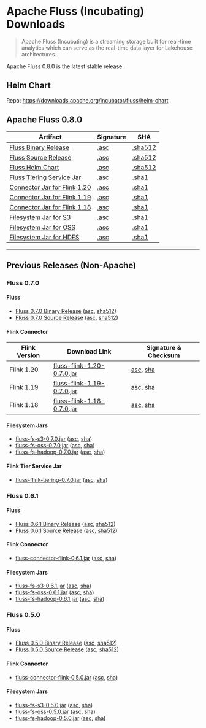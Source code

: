 # Apache Fluss (Incubating) Downloads

> Apache Fluss (Incubating) is a streaming storage built for real-time analytics which can serve as the real-time data layer for Lakehouse architectures. 

Apache Fluss 0.8.0 is the latest stable release.

## Helm Chart
Repo: https://downloads.apache.org/incubator/fluss/helm-chart

## Apache Fluss 0.8.0
| Artifact | Signature | SHA |
|----------|---------|---------|
| [Fluss Binary Release](https://downloads.apache.org/incubator/fluss/0.8.0-incubating/fluss-0.8.0-incubating-bin.tgz) | [.asc](https://downloads.apache.org/incubator/fluss/0.8.0-incubating/fluss-0.8.0-incubating-bin.tgz.asc) | [.sha512](https://downloads.apache.org/incubator/fluss/0.8.0-incubating/fluss-0.8.0-incubating-bin.tgz.sha512) |
| [Fluss Source Release](https://downloads.apache.org/incubator/fluss/0.8.0-incubating/fluss-0.8.0-incubating-src.tgz) | [.asc](https://downloads.apache.org/incubator/fluss/0.8.0-incubating/fluss-0.8.0-incubating-src.tgz.asc) | [.sha512](https://downloads.apache.org/incubator/fluss/0.8.0-incubating/fluss-0.8.0-incubating-src.tgz.sha512) |
| [Fluss Helm Chart](https://downloads.apache.org/incubator/fluss/helm-chart/0.8.0-incubating/fluss-0.8.0-incubating.tgz) | [.asc](https://downloads.apache.org/incubator/fluss/helm-chart/0.8.0-incubating/fluss-0.8.0-incubating.tgz.asc) | [.sha512](https://downloads.apache.org/incubator/fluss/helm-chart/0.8.0-incubating/fluss-0.8.0-incubating.tgz.sha512) |
| [Fluss Tiering Service Jar](https://repo1.maven.org/maven2/org/apache/fluss/fluss-flink-tiering/0.8.0-incubating/fluss-flink-tiering-0.8.0-incubating.jar) | [.asc](https://repo1.maven.org/maven2/org/apache/fluss/fluss-flink-tiering/0.8.0-incubating/fluss-flink-tiering-0.8.0-incubating.jar.asc) | [.sha1](https://repo1.maven.org/maven2/org/apache/fluss/fluss-flink-tiering/0.8.0-incubating/fluss-flink-tiering-0.8.0-incubating.jar.sha1) |
| [Connector Jar for Flink 1.20](https://repo1.maven.org/maven2/org/apache/fluss/fluss-flink-1.20/0.8.0-incubating/fluss-flink-1.20-0.8.0-incubating.jar) | [.asc](https://repo1.maven.org/maven2/org/apache/fluss/fluss-flink-1.20/0.8.0-incubating/fluss-flink-1.20-0.8.0-incubating.jar.asc) | [.sha1](https://repo1.maven.org/maven2/org/apache/fluss/fluss-flink-1.20/0.8.0-incubating/fluss-flink-1.20-0.8.0-incubating.jar.sha1) |
| [Connector Jar for Flink 1.19](https://repo1.maven.org/maven2/org/apache/fluss/fluss-flink-1.19/0.8.0-incubating/fluss-flink-1.19-0.8.0-incubating.jar) | [.asc](https://repo1.maven.org/maven2/org/apache/fluss/fluss-flink-1.19/0.8.0-incubating/fluss-flink-1.19-0.8.0-incubating.jar.asc) | [.sha1](https://repo1.maven.org/maven2/org/apache/fluss/fluss-flink-1.19/0.8.0-incubating/fluss-flink-1.19-0.8.0-incubating.jar.sha1) |
| [Connector Jar for Flink 1.18](https://repo1.maven.org/maven2/org/apache/fluss/fluss-flink-1.18/0.8.0-incubating/fluss-flink-1.18-0.8.0-incubating.jar) | [.asc](https://repo1.maven.org/maven2/org/apache/fluss/fluss-flink-1.18/0.8.0-incubating/fluss-flink-1.18-0.8.0-incubating.jar.asc) | [.sha1](https://repo1.maven.org/maven2/org/apache/fluss/fluss-flink-1.18/0.8.0-incubating/fluss-flink-1.18-0.8.0-incubating.jar.sha1) |
| [Filesystem Jar for S3](https://repo1.maven.org/maven2/org/apache/fluss/fluss-fs-s3/0.8.0-incubating/fluss-fs-s3-0.8.0-incubating.jar) | [.asc](https://repo1.maven.org/maven2/org/apache/fluss/fluss-fs-s3/0.8.0-incubating/fluss-fs-s3-0.8.0-incubating.jar.asc) | [.sha1](https://repo1.maven.org/maven2/org/apache/fluss/fluss-fs-s3/0.8.0-incubating/fluss-fs-s3-0.8.0-incubating.jar.sha1) |
| [Filesystem Jar for OSS](https://repo1.maven.org/maven2/org/apache/fluss/fluss-fs-oss/0.8.0-incubating/fluss-fs-oss-0.8.0-incubating.jar) | [.asc](https://repo1.maven.org/maven2/org/apache/fluss/fluss-fs-oss/0.8.0-incubating/fluss-fs-oss-0.8.0-incubating.jar.asc) | [.sha1](https://repo1.maven.org/maven2/org/apache/fluss/fluss-fs-oss/0.8.0-incubating/fluss-fs-oss-0.8.0-incubating.jar.sha1) |
| [Filesystem Jar for HDFS](https://repo1.maven.org/maven2/org/apache/fluss/fluss-fs-hdfs/0.8.0-incubating/fluss-fs-hdfs-0.8.0-incubating.jar) | [.asc](https://repo1.maven.org/maven2/org/apache/fluss/fluss-fs-hdfs/0.8.0-incubating/fluss-fs-hdfs-0.8.0-incubating.jar.asc) | [.sha1](https://repo1.maven.org/maven2/org/apache/fluss/fluss-fs-hdfs/0.8.0-incubating/fluss-fs-hdfs-0.8.0-incubating.jar.sha1) |

------------------

## Previous Releases (Non-Apache)

### Fluss 0.7.0

#### Fluss

- [Fluss 0.7.0 Binary Release](https://github.com/apache/fluss/releases/download/v0.7.0/fluss-0.7.0-bin.tgz) ([asc](https://github.com/apache/fluss/releases/download/v0.7.0/fluss-0.7.0-bin.tgz.asc), [sha512](https://github.com/apache/fluss/releases/download/v0.7.0/fluss-0.7.0-bin.tgz.sha512))
- [Fluss 0.7.0 Source Release](https://github.com/apache/fluss/releases/download/v0.7.0/fluss-0.7.0-src.tgz) ([asc](https://github.com/apache/fluss/releases/download/v0.7.0/fluss-0.7.0-src.tgz.asc), [sha512](https://github.com/apache/fluss/releases/download/v0.7.0/fluss-0.7.0-src.tgz.sha512))

#### Flink Connector
| Flink Version | Download Link                                                                                                                    | Signature & Checksum |
|---------------|----------------------------------------------------------------------------------------------------------------------------------|----------------------|
| Flink 1.20 | [fluss-flink-1.20-0.7.0.jar](https://repo1.maven.org/maven2/com/alibaba/fluss/fluss-flink-1.20/0.7.0/fluss-flink-1.20-0.7.0.jar) | [asc](https://repo1.maven.org/maven2/org/apache/fluss/fluss-flink-1.20/0.7.0/fluss-flink-1.20-0.7.0.jar.asc), [sha](https://repo1.maven.org/maven2/org/apache/fluss/fluss-flink-1.20/0.7.0/fluss-flink-1.20-0.7.0.jar.sha1) |
| Flink 1.19 | [fluss-flink-1.19-0.7.0.jar](https://repo1.maven.org/maven2/com/alibaba/fluss/fluss-flink-1.19/0.7.0/fluss-flink-1.19-0.7.0.jar)  | [asc](https://repo1.maven.org/maven2/org/apache/fluss/fluss-flink-1.19/0.7.0/fluss-flink-1.19-0.7.0.jar.asc), [sha](https://repo1.maven.org/maven2/org/apache/fluss/fluss-flink-1.19/0.7.0/fluss-flink-1.19-0.7.0.jar.sha1) |
| Flink 1.18 | [fluss-flink-1.18-0.7.0.jar](https://repo1.maven.org/maven2/com/alibaba/fluss/fluss-flink-1.18/0.7.0/fluss-flink-1.18-0.7.0.jar)  | [asc](https://repo1.maven.org/maven2/org/apache/fluss/fluss-flink-1.18/0.7.0/fluss-flink-1.18-0.7.0.jar.asc), [sha](https://repo1.maven.org/maven2/org/apache/fluss/fluss-flink-1.18/0.7.0/fluss-flink-1.18-0.7.0.jar.sha1) |



#### Filesystem Jars

- [fluss-fs-s3-0.7.0.jar](https://repo1.maven.org/maven2/com/alibaba/fluss/fluss-fs-s3/0.7.0/fluss-fs-s3-0.7.0.jar) ([asc](https://repo1.maven.org/maven2/org/apache/fluss/fluss-fs-s3/0.7.0/fluss-fs-s3-0.7.0.jar.asc), [sha](https://repo1.maven.org/maven2/org/apache/fluss/fluss-fs-s3/0.7.0/fluss-fs-s3-0.7.0.jar.sha1))
- [fluss-fs-oss-0.7.0.jar](https://repo1.maven.org/maven2/com/alibaba/fluss/fluss-fs-oss/0.7.0/fluss-fs-oss-0.7.0.jar) ([asc](https://repo1.maven.org/maven2/org/apache/fluss/fluss-fs-oss/0.7.0/fluss-fs-oss-0.7.0.jar.asc), [sha](https://repo1.maven.org/maven2/org/apache/fluss/fluss-fs-oss/0.7.0/fluss-fs-oss-0.7.0.jar.sha1))
- [fluss-fs-hadoop-0.7.0.jar](https://repo1.maven.org/maven2/com/alibaba/fluss/fluss-fs-hadoop/0.7.0/fluss-fs-hadoop-0.7.0.jar) ([asc](https://repo1.maven.org/maven2/org/apache/fluss/fluss-fs-hadoop/0.7.0/fluss-fs-hadoop-0.7.0.jar.asc), [sha](https://repo1.maven.org/maven2/org/apache/fluss/fluss-fs-hadoop/0.7.0/fluss-fs-hadoop-0.7.0.jar.sha1))

#### Flink Tier Service Jar

- [fluss-flink-tiering-0.7.0.jar](https://repo1.maven.org/maven2/com/alibaba/fluss/fluss-flink-tiering/0.7.0/fluss-flink-tiering-0.7.0.jar) ([asc](https://repo1.maven.org/maven2/org/apache/fluss/fluss-flink-tiering/0.7.0/fluss-flink-tiering-0.7.0.jar.asc), [sha](https://repo1.maven.org/maven2/org/apache/fluss/fluss-flink-tiering/0.7.0/fluss-flink-tiering-0.7.0.jar.sha1))

### Fluss 0.6.1

#### Fluss

- [Fluss 0.6.1 Binary Release](https://github.com/apache/fluss/releases/download/v0.6.1/fluss-0.6.1-bin.tgz) ([asc](https://github.com/apache/fluss/releases/download/v0.6.1/fluss-0.6.1-bin.tgz.asc), [sha512](https://github.com/apache/fluss/releases/download/v0.6.1/fluss-0.6.1-bin.tgz.sha512))
- [Fluss 0.6.1 Source Release](https://github.com/apache/fluss/releases/download/v0.6.1/fluss-0.6.1-src.tgz) ([asc](https://github.com/apache/fluss/releases/download/v0.6.1/fluss-0.6.1-src.tgz.asc), [sha512](https://github.com/apache/fluss/releases/download/v0.6.1/fluss-0.6.1-src.tgz.sha512))

#### Flink Connector
- [fluss-connector-flink-0.6.1.jar](https://repo1.maven.org/maven2/com/alibaba/fluss/fluss-connector-flink/0.6.1/fluss-connector-flink-0.6.1.jar) ([asc](https://repo1.maven.org/maven2/org/apache/fluss/fluss-connector-flink/0.6.1/fluss-connector-flink-0.6.1.jar.asc), [sha](https://repo1.maven.org/maven2/org/apache/fluss/fluss-connector-flink/0.6.1/fluss-connector-flink-0.6.1.jar.sha1))

#### Filesystem Jars

- [fluss-fs-s3-0.6.1.jar](https://repo1.maven.org/maven2/com/alibaba/fluss/fluss-fs-s3/0.6.1/fluss-fs-s3-0.6.1.jar) ([asc](https://repo1.maven.org/maven2/org/apache/fluss/fluss-fs-s3/0.6.1/fluss-fs-s3-0.6.1.jar.asc), [sha](https://repo1.maven.org/maven2/org/apache/fluss/fluss-fs-s3/0.6.1/fluss-fs-s3-0.6.1.jar.sha1))
- [fluss-fs-oss-0.6.1.jar](https://repo1.maven.org/maven2/com/alibaba/fluss/fluss-fs-oss/0.6.1/fluss-fs-oss-0.6.1.jar) ([asc](https://repo1.maven.org/maven2/org/apache/fluss/fluss-fs-oss/0.6.1/fluss-fs-oss-0.6.1.jar.asc), [sha](https://repo1.maven.org/maven2/org/apache/fluss/fluss-fs-oss/0.6.1/fluss-fs-oss-0.6.1.jar.sha1))
- [fluss-fs-hadoop-0.6.1.jar](https://repo1.maven.org/maven2/com/alibaba/fluss/fluss-fs-hadoop/0.6.1/fluss-fs-hadoop-0.6.1.jar) ([asc](https://repo1.maven.org/maven2/org/apache/fluss/fluss-fs-hadoop/0.6.1/fluss-fs-hadoop-0.6.1.jar.asc), [sha](https://repo1.maven.org/maven2/org/apache/fluss/fluss-fs-hadoop/0.6.1/fluss-fs-hadoop-0.6.1.jar.sha1))

### Fluss 0.5.0

#### Fluss

- [Fluss 0.5.0 Binary Release](https://github.com/apache/fluss/releases/download/v0.5.0/fluss-0.5.0-bin.tgz) ([asc](https://github.com/apache/fluss/releases/download/v0.5.0/fluss-0.5.0-bin.tgz.asc), [sha512](https://github.com/apache/fluss/releases/download/v0.5.0/fluss-0.5.0-bin.tgz.sha512))
- [Fluss 0.5.0 Source Release](https://github.com/apache/fluss/releases/download/v0.5.0/fluss-0.5.0-src.tgz) ([asc](https://github.com/apache/fluss/releases/download/v0.5.0/fluss-0.5.0-src.tgz.asc), [sha512](https://github.com/apache/fluss/releases/download/v0.5.0/fluss-0.5.0-src.tgz.sha512))

#### Flink Connector
- [fluss-connector-flink-0.5.0.jar](https://repo1.maven.org/maven2/com/alibaba/fluss/fluss-connector-flink/0.5.0/fluss-connector-flink-0.5.0.jar) ([asc](https://repo1.maven.org/maven2/org/apache/fluss/fluss-connector-flink/0.5.0/fluss-connector-flink-0.5.0.jar.asc), [sha](https://repo1.maven.org/maven2/org/apache/fluss/fluss-connector-flink/0.5.0/fluss-connector-flink-0.5.0.jar.sha1))

#### Filesystem Jars

- [fluss-fs-s3-0.5.0.jar](https://repo1.maven.org/maven2/com/alibaba/fluss/fluss-fs-s3/0.5.0/fluss-fs-s3-0.5.0.jar) ([asc](https://repo1.maven.org/maven2/org/apache/fluss/fluss-fs-s3/0.5.0/fluss-fs-s3-0.5.0.jar.asc), [sha](https://repo1.maven.org/maven2/org/apache/fluss/fluss-fs-s3/0.5.0/fluss-fs-s3-0.5.0.jar.sha1))
- [fluss-fs-oss-0.5.0.jar](https://repo1.maven.org/maven2/com/alibaba/fluss/fluss-fs-oss/0.5.0/fluss-fs-oss-0.5.0.jar) ([asc](https://repo1.maven.org/maven2/org/apache/fluss/fluss-fs-oss/0.5.0/fluss-fs-oss-0.5.0.jar.asc), [sha](https://repo1.maven.org/maven2/org/apache/fluss/fluss-fs-oss/0.5.0/fluss-fs-oss-0.5.0.jar.sha1))
- [fluss-fs-hadoop-0.5.0.jar](https://repo1.maven.org/maven2/com/alibaba/fluss/fluss-fs-hadoop/0.5.0/fluss-fs-hadoop-0.5.0.jar) ([asc](https://repo1.maven.org/maven2/org/apache/fluss/fluss-fs-hadoop/0.5.0/fluss-fs-hadoop-0.5.0.jar.asc), [sha](https://repo1.maven.org/maven2/org/apache/fluss/fluss-fs-hadoop/0.5.0/fluss-fs-hadoop-0.5.0.jar.sha1))